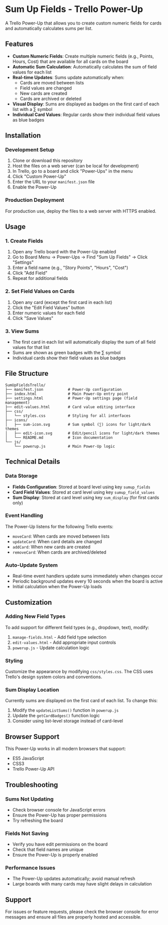 # Sum Up Fields - Trello Power-Up

A Trello Power-Up that allows you to create custom numeric fields for cards and automatically calculates sums per list.

## Features

- **Custom Numeric Fields**: Create multiple numeric fields (e.g., Points, Hours, Cost) that are available for all cards on the board
- **Automatic Sum Calculation**: Automatically calculates the sum of field values for each list
- **Real-time Updates**: Sums update automatically when:
  - Cards are moved between lists
  - Field values are changed
  - New cards are created
  - Cards are archived or deleted
- **Visual Display**: Sums are displayed as badges on the first card of each list with a ∑ symbol
- **Individual Card Values**: Regular cards show their individual field values as blue badges

## Installation

### Development Setup

1. Clone or download this repository
2. Host the files on a web server (can be local for development)
3. In Trello, go to a board and click "Power-Ups" in the menu
4. Click "Custom Power-Up" 
5. Enter the URL to your `manifest.json` file
6. Enable the Power-Up

### Production Deployment

For production use, deploy the files to a web server with HTTPS enabled.

## Usage

### 1. Create Fields

1. Open any Trello board with the Power-Up enabled
2. Go to Board Menu → Power-Ups → Find "Sum Up Fields" → Click "Settings"
3. Enter a field name (e.g., "Story Points", "Hours", "Cost")
4. Click "Add Field"
5. Repeat for additional fields

### 2. Set Field Values on Cards

1. Open any card (except the first card in each list)
2. Click the "Edit Field Values" button
3. Enter numeric values for each field
4. Click "Save Values"

### 3. View Sums

- The first card in each list will automatically display the sum of all field values for that list
- Sums are shown as green badges with the ∑ symbol
- Individual cards show their field values as blue badges

## File Structure

```
SumUpFieldsTrello/
├── manifest.json           # Power-Up configuration
├── index.html              # Main Power-Up entry point
├── settings.html           # Power-Up settings page (field management)
├── edit-values.html        # Card value editing interface
├── css/
│   └── styles.css          # Styling for all interfaces
├── icons/
│   ├── sum-icon.svg        # Sum symbol (∑) icons for light/dark themes
│   ├── edit-icon.svg       # Edit/pencil icons for light/dark themes
│   └── README.md           # Icon documentation
└── js/
    └── powerup.js          # Main Power-Up logic
```

## Technical Details

### Data Storage

- **Fields Configuration**: Stored at board level using key `sumup_fields`
- **Card Field Values**: Stored at card level using key `sumup_field_values`
- **Sum Display**: Stored at card level using key `sum_display` (for first cards only)

### Event Handling

The Power-Up listens for the following Trello events:
- `moveCard`: When cards are moved between lists
- `updateCard`: When card details are changed
- `addCard`: When new cards are created
- `removeCard`: When cards are archived/deleted

### Auto-Update System

- Real-time event handlers update sums immediately when changes occur
- Periodic background updates every 10 seconds when the board is active
- Initial calculation when the Power-Up loads

## Customization

### Adding New Field Types

To add support for different field types (e.g., dropdown, text), modify:
1. `manage-fields.html` - Add field type selection
2. `edit-values.html` - Add appropriate input controls
3. `powerup.js` - Update calculation logic

### Styling

Customize the appearance by modifying `css/styles.css`. The CSS uses Trello's design system colors and conventions.

### Sum Display Location

Currently sums are displayed on the first card of each list. To change this:
1. Modify the `updateListSums()` function in `powerup.js`
2. Update the `getCardBadges()` function logic
3. Consider using list-level storage instead of card-level

## Browser Support

This Power-Up works in all modern browsers that support:
- ES5 JavaScript
- CSS3
- Trello Power-Up API

## Troubleshooting

### Sums Not Updating
- Check browser console for JavaScript errors
- Ensure the Power-Up has proper permissions
- Try refreshing the board

### Fields Not Saving
- Verify you have edit permissions on the board
- Check that field names are unique
- Ensure the Power-Up is properly enabled

### Performance Issues
- The Power-Up updates automatically; avoid manual refresh
- Large boards with many cards may have slight delays in calculation

## Support

For issues or feature requests, please check the browser console for error messages and ensure all files are properly hosted and accessible.
